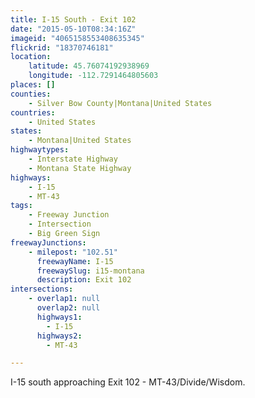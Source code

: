 ```yaml
---
title: I-15 South - Exit 102
date: "2015-05-10T08:34:16Z"
imageid: "4065158553408635345"
flickrid: "18370746181"
location:
    latitude: 45.76074192938969
    longitude: -112.7291464805603
places: []
counties:
    - Silver Bow County|Montana|United States
countries:
    - United States
states:
    - Montana|United States
highwaytypes:
    - Interstate Highway
    - Montana State Highway
highways:
    - I-15
    - MT-43
tags:
    - Freeway Junction
    - Intersection
    - Big Green Sign
freewayJunctions:
    - milepost: "102.51"
      freewayName: I-15
      freewaySlug: i15-montana
      description: Exit 102
intersections:
    - overlap1: null
      overlap2: null
      highways1:
        - I-15
      highways2:
        - MT-43

---
```

I-15 south approaching Exit 102 - MT-43/Divide/Wisdom.
